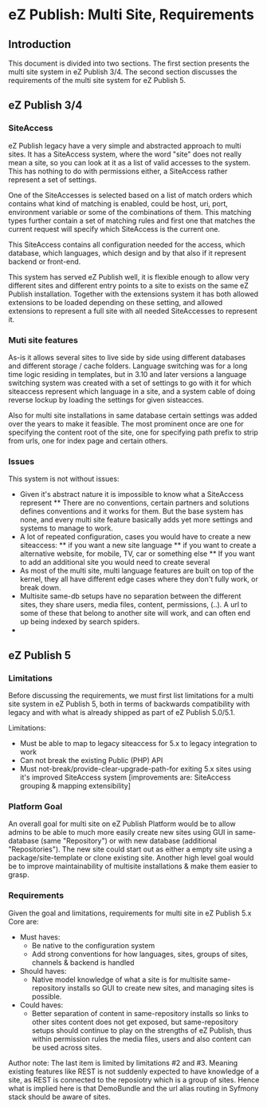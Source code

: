 eZ Publish: Multi Site, Requirements
====================================


Introduction
------------

This document is divided into two sections. The first section presents the
multi site system in eZ Publish 3/4. The second section discusses the
requirements of the multi site system for eZ Publish 5.

eZ Publish 3/4
--------------

### SiteAccess

eZ Publish legacy have a very simple and abstracted approach to multi sites.
It has a SiteAccess system, where the word "site" does not really mean a site, so
you can look at it as a list of valid accesses to the system. This has nothing to
do with permissions either, a SiteAccess rather represent a set of settings.

One of the SiteAccesses is selected based on a list of match orders which contains
what kind of matching is enabled, could be host, uri, port, environment variable or
some of the combinations of them. This matching types further contain a set of matching
rules and first one that matches the current request will specify which SiteAccess is
the current one. 

This SiteAccess contains all configuration needed for the access, which database, which
languages, which design and by that also if it represent backend or front-end. 

This system has served eZ Publish well, it is flexible enough to allow very different
sites and different entry points to a site to exists on the same eZ Publish installation.
Together with the extensions system it has both allowed extensions to be loaded depending
on these setting, and allowed extensions to represent a full site with all needed
SiteAccesses to represent it.


### Muti site features

As-is it allows several sites to live side by side using different databases and
different storage / cache folders. Language switching was for a long time logic residing
in templates, but in 3.10 and later versions a language switching system was created with
a set of settings to go with it for which siteaccess represent which language in a site,
and a system cable of doing reverse lockup by loading the settings for given sisteacces.

Also for multi site installations in same database certain settings was added over the
years to make it feasible. The most prominent once are one for specifying the content root
of the site, one for specifying path prefix to strip from urls, one for index page and
certain others.


### Issues

This system is not without issues:
* Given it's abstract nature it is impossible to know what a SiteAccess represent
** There are no conventions, certain partners and solutions defines conventions
   and it works for them. But the base system has none, and every multi site feature
   basically adds yet more settings and systems to manage to work.
* A lot of repeated configuration, cases you would have to create a new siteaccess:
** if you want a new site language
** if you want to create a alternative website, for mobile, TV, car or something else
** If you want to add an additional site you would need to create several
* As most of the multi site, multi language features are built on top of the kernel, they
  all have different edge cases where they don't fully work, or break down.
* Multisite same-db setups have no separation between the different sites, they share
  users, media files, content, permissions, (..). A url to some of these that belong to
  another site will work, and can often end up being indexed by search spiders.
* 


eZ Publish 5
------------

### Limitations

Before discussing the requirements, we must first list limitations for a multi site system
in eZ Publish 5, both in terms of backwards compatibility with legacy and with what
is already shipped as part of eZ Publish 5.0/5.1.

Limitations:
* Must be able to map to legacy siteaccess for 5.x to legacy integration to work
* Can not break the existing Public (PHP) API
* Must not-break/provide-clear-upgrade-path-for exiting 5.x sites using it's improved
  SiteAccess system [improvements are: SiteAccess grouping & mapping extensibility]


### Platform Goal

An overall goal for multi site on eZ Publish Platform would be to allow admins to be able
to much more easily create new sites using GUI in same-database (same "Repository")
or with new database (additional "Repositories"). The new site could start out as either
a empty site using a package/site-template or clone existing site. Another high level goal
would be to improve maintainability of multisite installations & make them easier to grasp.


### Requirements

Given the goal and limitations, requirements for multi site in eZ Publish 5.x Core are:
* Must haves:
    * Be native to the configuration system
    * Add strong conventions for how languages, sites, groups of sites, channels & backend is handled
* Should haves:
    * Native model knowledge of what a site is for multisite same-repository installs
      so GUI to create new sites, and managing sites is possible.
* Could haves:
    * Better separation of content in same-repository installs so links to other sites
      content does not get exposed, but same-repository setups should continue to play on
      the strengths of eZ Publish, thus within permission rules the media files, users and
      also content can be used across sites.

Author note: The last item is limited by limitations #2 and #3. Meaning existing features like REST
  is not suddenly expected to have knowledge of a site, as REST is connected to the reposiotry which
  is a group of sites. Hence what is implied here is that DemoBundle and the url alias routing in Syfmony
  stack should be aware of sites.
